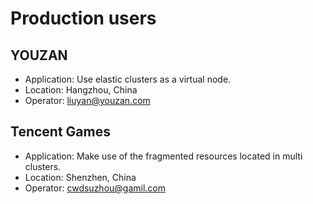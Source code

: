 # Production users

## YOUZAN

- Application: Use elastic clusters as a virtual node.
- Location: Hangzhou, China
- Operator: liuyan@youzan.com

## Tencent Games

- Application: Make use of the fragmented resources located in multi clusters.
- Location: Shenzhen, China
- Operator: cwdsuzhou@gamil.com
